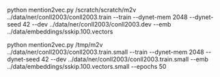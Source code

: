 
python mention2vec.py /scratch/scratch/m2v ../data/ner/conll2003/conll2003.train --train --dynet-mem 2048 --dynet-seed 42 --dev ../data/ner/conll2003/conll2003.dev --emb ../data/embeddings/sskip.100.vectors

python mention2vec.py /tmp/m2v ../data/ner/conll2003/conll2003.train.small --train --dynet-mem 2048 --dynet-seed 42 --dev ../data/ner/conll2003/conll2003.train.small --emb ../data/embeddings/sskip.100.vectors.small --epochs 50